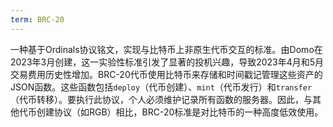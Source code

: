 ```yaml
---
term: BRC-20
---
```


一种基于Ordinals协议铭文，实现与比特币上非原生代币交互的标准。由Domo在2023年3月创建，这一实验性标准引发了显著的投机兴趣，导致2023年4月和5月交易费用历史性增加。BRC-20代币使用比特币来存储和时间戳记管理这些资产的JSON函数。这些函数包括`deploy`（代币创建）、`mint`（代币发行）和`transfer`（代币转移）。要执行此协议，个人必须维护记录所有函数的服务器。因此，与其他代币创建协议（如RGB）相比，BRC-20标准是对比特币的一种高度低效使用。